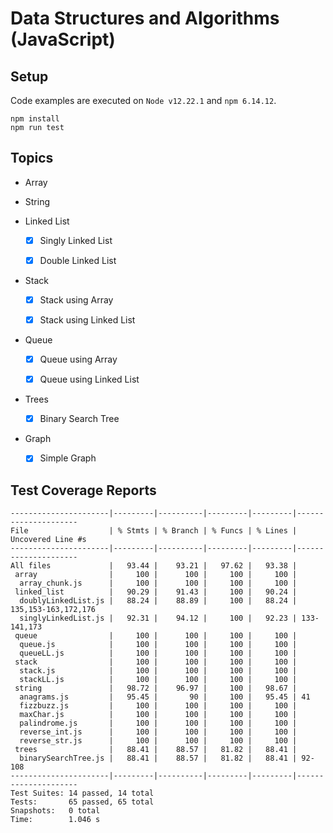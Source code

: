 # Data Structures and Algorithms (JavaScript)

## Setup

Code examples are executed on `Node v12.22.1` and `npm 6.14.12`.

```
npm install
npm run test
```

## Topics

- Array

- String

- Linked List

    - [x] Singly Linked List

    - [x] Double Linked List

- Stack

    - [x] Stack using Array

    - [x] Stack using Linked List

- Queue

    - [x] Queue using Array

    - [x] Queue using Linked List

- Trees

    - [x] Binary Search Tree

- Graph

    - [x] Simple Graph

## Test Coverage Reports

```
----------------------|---------|----------|---------|---------|---------------------
File                  | % Stmts | % Branch | % Funcs | % Lines | Uncovered Line #s   
----------------------|---------|----------|---------|---------|---------------------
All files             |   93.44 |    93.21 |   97.62 |   93.38 |                     
 array                |     100 |      100 |     100 |     100 |                     
  array_chunk.js      |     100 |      100 |     100 |     100 |                     
 linked_list          |   90.29 |    91.43 |     100 |   90.24 |                     
  doublyLinkedList.js |   88.24 |    88.89 |     100 |   88.24 | 135,153-163,172,176 
  singlyLinkedList.js |   92.31 |    94.12 |     100 |   92.23 | 133-141,173         
 queue                |     100 |      100 |     100 |     100 |                     
  queue.js            |     100 |      100 |     100 |     100 |                     
  queueLL.js          |     100 |      100 |     100 |     100 |                     
 stack                |     100 |      100 |     100 |     100 |                     
  stack.js            |     100 |      100 |     100 |     100 |                     
  stackLL.js          |     100 |      100 |     100 |     100 |                     
 string               |   98.72 |    96.97 |     100 |   98.67 |                     
  anagrams.js         |   95.45 |       90 |     100 |   95.45 | 41                  
  fizzbuzz.js         |     100 |      100 |     100 |     100 |                     
  maxChar.js          |     100 |      100 |     100 |     100 |                     
  palindrome.js       |     100 |      100 |     100 |     100 |                     
  reverse_int.js      |     100 |      100 |     100 |     100 |                     
  reverse_str.js      |     100 |      100 |     100 |     100 |                     
 trees                |   88.41 |    88.57 |   81.82 |   88.41 |                     
  binarySearchTree.js |   88.41 |    88.57 |   81.82 |   88.41 | 92-108              
----------------------|---------|----------|---------|---------|---------------------
Test Suites: 14 passed, 14 total
Tests:       65 passed, 65 total
Snapshots:   0 total
Time:        1.046 s
```
